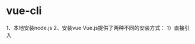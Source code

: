 # vue-cli

1、本地安装node.js
2、安装vue
Vue.js提供了两种不同的安装方式：
1）直接引入<script>的方式（此处不做介绍了）
2）Vue-cli脚手架，官方的命令行工具，用于快速构建具有热重载、vuex状态管理、router路由等配置的项目。

```bash
# 安装Vue-cli
npm install --global vue-cli
```

使用脚手架搭建工程，执行以下命令：

```bash
vue init webpack my-project
cd my-project
npm install
```

若第一步网络无法下载webpack模板，可以先去网站https://github.com/vuejs-templates下载模板，再本地离线安装。
模板下载后，解压到目录C:\Users\yanfangfang/.vue-templates下。

再执行第一步的命令，后面加上--offline

```bash
vue init webpack my-project --offline
npm run dev 
```

# `<router-link>`

  `<router-link>` 组件支持用户在具有路由功能的应用中 (点击) 导航。 通过 to 属性指定目标地址，默认渲染成带有正确链接的` <a>` 标签，可以通过配置 tag 属性生成别的标签.。另外，当目标路由成功激活时，链接元素自动设置一个表示激活的 CSS 类名。

`<router-link>` 比起写死的` <a href="..."> `会好一些，理由如下：
1)无论是 HTML5 history 模式还是 hash 模式，它的表现行为一致，所以，当你要切换路由模式，或者在 IE9 降级使用 hash 模式，无须作任何变动。
2)在 HTML5 history 模式下，router-link 会守卫点击事件，让浏览器不再重新加载页面。
3)当你在 HTML5 history 模式下使用 base 选项之后，所有的 to 属性都不需要写 (基路径) 了。

**属性**
to
类型: string | Location
required
表示目标路由的链接。当被点击后，内部会立刻把 to 的值传到 router.push()，所以这个值可以是一个字符串或者是描述目标位置的对象。
eg:
<!-- 字符串 -->
`<router-link to="home">Home</router-link>`
<!-- 渲染结果 -->
<a href="home">Home</a>

<!-- 使用 v-bind 的 JS 表达式 -->
`<router-link v-bind:to="'home'">Home</router-link>`

<!-- 不写 v-bind 也可以，就像绑定别的属性一样 -->
`<router-link :to="'home'">Home</router-link>`

<!-- 同上 -->
`<router-link :to="{ path: 'home' }">Home</router-link>`

<!-- 命名的路由 -->
`<router-link :to="{ name: 'user', params: { userId: 123 }}">User</router-link>`

<!-- 带查询参数，下面的结果为 /register?plan=private -->
`<router-link :to="{ path: 'register', query: { plan: 'private' }}">Register</router-link>`

replace
类型: boolean
默认值: false
设置 replace 属性的话，当点击时，会调用 router.replace() 而不是 router.push()，于是导航后不会留下 history 记录。
eg:
`<router-link :to="{ path: '/abc'}" replace></router-link>`

append
类型: boolean
默认值: false
设置 append 属性后，则在当前 (相对) 路径前添加基路径。例如，我们从 /a 导航到一个相对路径 b，如果没有配置 append，则路径为 /b，如果配了，则为 /a/b
eg:
`<router-link :to="{ path: 'relative/path'}" append></router-link>`

tag
类型: string
默认值: "a"
有时候想要 <router-link> 渲染成某种标签，例如 <li>。 于是我们使用 tag prop 类指定何种标签，同样它还是会监听点击，触发导航。
eg:
`<router-link to="/foo" tag="li">foo</router-link>`
<!-- 渲染结果 -->
<li>foo</li>

exact
类型: boolean
默认值: false
"是否激活" 默认类名的依据是 inclusive match (全包含匹配)。 举个例子，如果当前的路径是 /a 开头的，那么 <router-link to="/a"> 也会被设置 CSS 类名。
eg:
按照这个规则，每个路由都会激活<router-link to="/">！想要链接使用 "exact 匹配模式"，则使用 exact 属性：
<!-- 这个链接只会在地址为 / 的时候被激活 -->
`<router-link to="/" exact>`

# `<router-view>`

 ` <router-view>` 组件是一个 functional 组件，渲染路径匹配到的视图组件。<router-view> 渲染的组件还可以内嵌自己的` <router-view>`，根据嵌套路径，渲染嵌套组件。
其他属性 (非 router-view 使用的属性) 都直接传给渲染的组件， 很多时候，每个路由的数据都是包含在路由参数中。
因为它也是个组件，所以可以配合` <transition>` 和` <keep-alive>` 使用。如果两个结合一起用，要确保在内层使用` <keep-alive>`：

```html
<transition>
  <keep-alive>
    <router-view></router-view>
  </keep-alive>
</transition>
```

name
类型: string
默认值: "default"

如果 `<router-view>`设置了名称，则会渲染对应的路由配置中 components 下的相应组件。查看 命名视图 中的例子。

----------------------------------------------------------------------------------------------------------------------------------------------------------------
# vuex

在`vuex`里面，`state`里面是存放数据的（类似于`vue`里面的`data`），`mutations`里面存放的是各种函数方法，用来改变`state`里面的数据的方法。

## state

`state`里面的数据在使用的时候，一般是挂在`computed`里面的，因为如果你挂在`data`上面，只会赋值一次，不会跟着`vuex`里面的变化而同步变化，当然也可以通过`watch $store`去解决这个问题，如下：

```js
computed: {
    hasBg(){
        return this.$store.state.hasBg
    }
}
```

```js
watch : {
    '$store.state.hasBg' : {
        handler(newVal,oldVal){
            console.log(newVal)
        }
    }
}
```

接着再说mapState

## mapState

`mapState`，作用就是可以在`computed`里面少写一些代码，使用如下:

```js
import { mapState } from 'vuex'
......
computed : mapState({
    //vuex里的数据，两种写法：
    leftFocus : 'leftFocus',
    hasBg : (state) => state.hasBg,
    ......
})
```

`...mapState`，这个就是`...`的用法，使用之后变得更加方便：

```js
import { mapState } from 'vuex'
......
computed : {
    ...mapState({
        leftFocus:'leftFocus',
        loadingNum:'loadingNum',
        hasBg:'hasBg'
    }),
    ......
}
```

`mapState`里面或者直接写成：

```js
import { mapState } from 'vuex'
......
computed : {
    ...mapState([
        'leftFocus',
        'loadingNum',
        'hasBg'
    ]),
    ......
}

```

## mutation

```js
const store = new Vuex.Store({
  state: {
    count: 1
  },
  mutations: {
    increment (state) {
      // 变更状态
      state.count++
    }
  }
})
```

```js
// 组件,根组件里已注册store
this.$store.commit('increment')
```

**Mutation 必须是同步函数**

## mapMutation

`mapMutations` 和 `mapState` 用法一样，`mapMutations`是用来存放`vuex`里面的`mutations`函数的，如下：

```js
import {mapMutations} from 'vuex'
......
methods : {
    ...mapMutations([
        'updateBg'
    ]),
}
```

使用 `mapMutations` 辅助函数将组件中的 `methods` 映射为 `store.commit` 调用（需要在根节点注入 `store`）。

```js
import { mapMutations } from 'vuex'

export default {
  // ...
  methods: {
    ...mapMutations([
      'increment', // 将 `this.increment()` 映射为 `this.$store.commit('increment')`

      // `mapMutations` 也支持载荷：
      'incrementBy' // 将 `this.incrementBy(amount)` 映射为 `this.$store.commit('incrementBy', amount)`
    ]),
    ...mapMutations({
      add: 'increment' // 将 `this.add()` 映射为 `this.$store.commit('increment')`
    })
  }
}
```

# vue-i18n

仓库地址：https://github.com/kazupon/vue-i18n

兼容性：
支持 Vue.js 2.x 以上版本

安装方法：（此处只演示 npm）
npm install vue-i18n

-----------------------------------------------------------------

使用方法：
1、在 main.js 中引入 vue-i18n （前提是要先引入 vue）

```js
import VueI18n from 'vue-i18n';
Vue.use(VueI18n);
```

2、准备本地的翻译信息

```js
const messages = {
  zh: {
    message: {
      hello: '好好学习，天天向上！'
    }
  },
  en: {
    message: {
      hello: 'good good study, day day up!'
    }
  }
}
```

3、创建带有选项的 VueI18n 实例

```js
const i18n = new VueI18n({
    locale: 'en', // 语言标识
    messages
})
```

4、把 i18n 挂载到 vue 根实例上

```js
const app = new Vue({
    router,
    i18n,
    ...App
}).$mount('#app')
```

5、在 HTML 模板中使用
```html
<div id="app">
  <h1 style="font-size: 16px; text-align: center;">{{ $t("message.hello") }}</h1>
</div>
```

我们刚才定的语言标识是 “en” 英语，现在改成 “zh” 中文:

```js
const i18n = new VueI18n({
    locale: 'zh', // 语言标识
    messages
})
```

这样就可以轻松实现国际化了，实际开发中，页面内容肯定是很多的，我们可以把对应语言的信息保存为不同的 json对象

```js
const i18n = new VueI18n({
    locale: 'en',  // 语言标识
    messages: {
        'zh': require('./common/lang/zh'),
        'en': require('./common/lang/en')
    }
})
```

```js
// zh.js
// 注意：一定是 exports，不是 export，否则会报错，报错信息是下列的中的内容不是 string
module.exports = {
  message: {
    title: '运动品牌'
  },
  placeholder: {
      enter: '请输入您喜欢的品牌'
  },
  brands: {
    nike: '耐克',
    adi: '阿迪达斯',
    nb: '新百伦',
    ln: '李宁'
  }
}

// en.js
module.exports = {
  message: {
    title: 'Sport Brands'
  },
  placeholder: {
    enter: 'Please type in your favorite brand'
  },
  brands: {
    nike: 'Nike',
    adi: 'Adidas',
    nb: 'New Banlance',
    ln: 'LI Ning'
  }
}
```

接下来，在HTML 模板中使用，要特别注意在 js 中的国际化写法
// HTML

```html
<div id="app">
  <div style="margin: 20px;">
    <h1>{{$t("message.title")}}</h1>
    <input style="width: 300px;" class="form-control" :placeholder="$t('placeholder.enter')">
    <ul>
      <li v-for="brand in brands">{{brand}}</li>
    </ul>
  </div>
</div>
```

// JS

```js
data () {
  return {
    brands: [
        this.$t('brands.nike'), 
        this.$t('brands.adi'), 
        this.$t('brands.nb'), 
        this.$t('brands.ln')
    ]
  }
}
```

-----------------------------------------------------------------

在上面的操作中，我们都是通过手动修改 locale 的属性值来切换语言，实际上，更希望浏览器自动识别，这里可以借助于 cookie
1、新建一个 cookie.js 文件，用于读取cookie

```js
function getCookie(name,defaultValue) {
  var arr, reg = new RegExp("(^| )" + name + "=([^;]*)(;|$)");
  if (arr = document.cookie.match(reg))
    return unescape(arr[2]);
  else
    return defaultValue;
}
export {
  getCookie
}
```

2、在 main.js 中引入这个js，并通过 PLAY_LANG 属性来获取浏览器的语言

```js
const i18n = new VueI18n({
  locale: getCookie('PLAY_LANG','zh'),// 语言标识
  messages: {
    'zh': require('./common/lang/zh'),
    'en': require('./common/lang/en')
  }
})
```

这里需要注意两个极易出错的地方：
（1）将 $t() 写成了 $()
（2）json 中在同一个对象里有同名属性

vue-i18n 提供了一个全局配置参数叫 “locale”，通过改变 locale 的值可以实现不同语种的切换
下面的案例借用了 Element UI 的弹窗样式，上面的步骤不再赘述，直接上核心代码
// template
```html
<h2>{{$t('test')}}</h2>
<button type="button" class="btn btn-success" @click="changeLocale">中文/EN</button>
```

// js方法

```js
changeLocale () {
  this.$confirm(this.$t('layer.toggle'), this.$t('layer.tips'), {
    confirmButtonText: this.$t('button.ok'),
    cancelButtonText: this.$t('button.cancel'),
    type: 'warning'
  }).then(() => {
     let locale = this.$i18n.locale
     locale === 'zh' ? this.$i18n.locale = 'en' : this.$i18n.locale = 'zh'
  }).catch(() => {
    this.$message({
      type: 'info',
    })
  })
}
```

在配合 Element-UI 一起使用时，会有2个问题：
（1）页面刷新后，通过按钮切换的语言还原成了最初的语言，无法保存
（2）框架内部自带的提示文字无法更改，比如像时间选择框内部中的提示文字
关于第一个问题，可以在初始化VueI18n实例时，通过 localStorage 来为 locale 对象赋值

```js
const i18n = new VueI18n({
  locale: localStorage.getItem('locale') || 'zh',
  messages 
})
```

在切换语言的时候可以缓存不同的语言选项，并且可以长期保存，不会因为刷新网页而改变locale 的属性值
<div class="lang">
  <el-dropdown>
    <i class="iconfont icon-language4"></i>
    <el-dropdown-menu slot="dropdown">
      <el-dropdown-item @click.native="toggleLang('zh')" :disabled="$i18n.locale == 'zh'">中文</el-dropdown-item>
      <el-dropdown-item @click.native="toggleLang('en')" :disabled="$i18n.locale == 'en'">English</el-dropdown-item>
    </el-dropdown-menu>
  </el-dropdown>
</div>
```js
toggleLang(lang) {
  if(lang == 'zh'){
    localStorage.setItem('locale', 'zh')
    this.$i18n.locale = localStorage.getItem('locale')
    this.$message({
      message: '切换为中文！',
      type: 'success'
    })
  } else if (lang == 'en') {
    localStorage.setItem('locale', 'en')
    this.$i18n.locale = localStorage.getItem('locale')
    this.$message({
      message: 'Switch to English!',
      type: 'success'
   })
  }
}
```

关于第二个问题，更改Element 组件内部语言，这里还涉及到 手动处理 vue-i18n@6.x 兼容性问题。官网已经做了详细介绍，这里依葫芦画瓢跟着实现一下

```js
// i18n.js
import Vue from 'vue'
import VueI18n from 'vue-i18n'
import locale from 'element-ui/lib/locale';
import zh from './langs/zh'
import en from './langs/en'
import enLocale from 'element-ui/lib/locale/lang/en'
import zhLocale from 'element-ui/lib/locale/lang/zh-CN'
Vue.use(VueI18n)
const messages = {
  en: Object.assign(en, enLocale),
  zh: Object.assign(zh, zhLocale)
}
console.log(messages.zh)
const i18n = new VueI18n({
  locale: localStorage.getItem('locale') || 'zh',
  messages 
})
locale.i18n((key, value) => i18n.t(key, value)) //为了实现element插件的多语言切换
export default i18n
```

照如上把国际化文件都整合到一起，避免main.js 中大段引入相关代码。main.js 中与 i18n 相关的就只剩两行代码

```js
import i18n from './i18n/i18n'// 1行
window.app = new Vue({
  el: '#app',
  router,
  store,
  i18n, // 2行
  components: { App },
  template: '<App/>'
})
```

# 非父子Bus通信

vue 2 使用Bus.js进行兄弟(非父子)组件通信 简单案例
vue2中废弃了`$dispatch`和`$broadcast`分发和广播事件的方法。父子组件中可以用`props`和`$emit()`进行通信。如何实现非父子组件间的通信，可以通过实例一个vue实例Bus作为媒介，要相互通信的兄弟组件之中，都引入Bus，之后通过分别调用Bus事件触发和监听来实现组件之间的通信和参数传递。


首先需要在任意地方添加一个bus.js

在bus.js里面 写入下面信息

```js
import Vue from 'vue'
export default new Vue();
```

在需要通信的组件里都引入Bus.js
如果你的bus.js是自定义一个bus的文件，那from后面就改成你的所放的位置

```js
import Bus from './bus.js'
```

接下来就是要组件通信了
添加一个 触发 `#emit`的事件按钮

```vue
<template>
  <div id="emit"><button @click="bus">按钮</button></div>
</template>
<script>
import Bus from './bus.js' 
export default { 
  data() {
    return {
      message: ''"
    }
  },
  methods: {
   bus() {
      Bus.$emit('msg', '我要传给兄弟组件们，你收到没有')
   }
}}
</script>
```

打开要和`$emit`通信的另外一个组件
在钩子函数中监听`msg`事件

```vue
<template>
  <div id="on">
    <p>{{message}}</p>
  </div>
</template>
<script>
import Bus from './bus.js'
export default {
  data() {
    return {
      message:  ''
    }
  },
  mounted() {
    let self = this
    Bus.$on('msg', (e) => {
      self.message = e;
      console.log(`传来的数据是：${e}`)
    })
  }
}
</script>
```

最后 `<p>` 会显示来自 `$emit`传来的信息

# vue中v-model使用计算属性，双向绑定失效

在vue中v-model绑定了一个值到val中，用到了计算属性监测val的变化，但是使用了computed之后，v-model的双向绑定失效

```html
<div class="flex f7" style="width: 0" v-if="isIos || isAndroid">
    <input
    	class="f7"
        type="text"
        v-model="getAddress"
        :placeholder="$t('withdraw.adsToast')"/>
    <div class="f1 img-cont" @click="scan()">
     	<img src="../../assets/img/ic-withdrawAds.png" class="ic-ads"/>
    </div>
</div> 
```

<div class = "flex f7" style = "width: 0" v-if="isIos || isAndroid">
    <input class = "f7" type = "text" v-model = "getAddress" :placeholder = "$t('withdraw.adsToast')"/>
    <div class = "f1 img-cont" @click = "scan()">
     <img src = "../../assets/img/ic-withdrawAds.png"
             class = "ic-ads"/>
    </div></div> 

```js
computed: {
    getAddress: {
        get: function () {
            if(this.$store.state.updateAddress){
            	this.address = this.$store.state.updateAddress
            }
            return this.address
        }
    }
}
```

输入地址之后再输入下面其他input值，地址值变为空，打印this.address为空

后来在计算属性中加入get和set解决了双向绑定问题

```js
computed: {
    getAddress: {
        get: function () {
            if(this.$store.state.updateAddress){
            	this.address = this.$store.state.updateAddress
            }
            return this.address
        },
        set: function (value) {
            this.address = value
        }
    }
}
```

### v-model基础用法

(详见[https://cn.vuejs.org/v2/guide/forms.html#%E5%9F%BA%E7%A1%80%E7%94%A8%E6%B3%95](https://cn.vuejs.org/v2/guide/forms.html#基础用法))

你可以用 v-model 指令在表单` <input>`、`<textarea>` 及 `<select>` 元素上创建双向数据绑定。它会根据控件类型自动选取正确的方法来更新元素。尽管有些神奇，但 `v-model` 本质上不过是语法糖。它负责监听用户的输入事件以更新数据，并对一些极端场景进行一些特殊处理。

`v-model` 会忽略所有表单元素的 `value`、`checked`、`selected` 特性的初始值而总是将 Vue 实例的数据作为数据来源。你应该通过 JavaScript 在组件的 data 选项中声明初始值。

`v-model` 在内部为不同的输入元素使用不同的属性并抛出不同的事件：

- `text` 和 `textarea` 元素使用 `value` 属性和 `input` 事件；

- `checkbox` 和 `radio` 使用 `checked` 属性和 `change` 事件；

- `select` 字段将 `value` 作为 `prop` 并将 `change` 作为事件。

对于需要使用输入法 (如中文、日文、韩文等) 的语言，你会发现 `v-model` 不会在输入法组合文字过程中得到更新。如果你也想处理这个过程，请使用 `input` 事件。

在文本区域插值 (`<textarea>{{text}}</textarea>`) 并不会生效，应用 `v-model `来代替。

# 注意点

1、`computed`里配的属性，如果依赖了其他属性，给该属性赋值时，注意添加`setter`方法；
2、`this.$nextTrick(function(){});` Vue实例里属性都响应over后，会触发其中的回调函数；